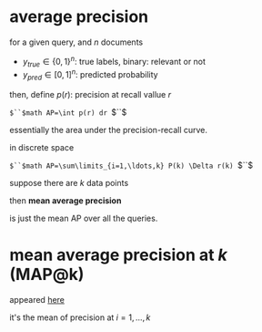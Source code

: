 # average precision

for a given query, and $`n`$ documents 

- $`y_{true} \in \{0, 1\}^n`$: true labels, binary: relevant or not
- $`y_{pred} \in [0, 1]^{n}`$: predicted probability

then, define $`p(r)`$: precision at recall vallue $`r`$

`$``$math
AP=\int p(r) dr
`$``$

essentially the area under the precision-recall curve.

in discrete space

`$``$math
AP=\sum\limits_{i=1,\ldots,k} P(k) \Delta r(k)
`$``$

suppose there are $`k`$ data points

then **mean average precision**

is just the mean AP over all the queries. 

# mean average precision at $`k`$ (MAP@k)

appeared [here](https://www.kaggle.com/c/expedia-hotel-recommendations#evaluation)

it's the mean of precision at $`i=1, \ldots, k`$

